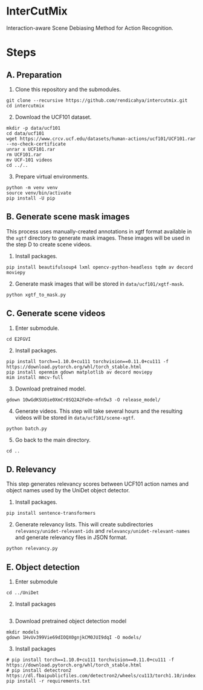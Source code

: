 # InterCutMix

Interaction-aware Scene Debiasing Method for Action Recognition.

# Steps

## A. Preparation

1. Clone this repository and the submodules.

```shell
git clone --recursive https://github.com/rendicahya/intercutmix.git
cd intercutmix
```

2. Download the UCF101 dataset.

```shell
mkdir -p data/ucf101
cd data/ucf101
wget https://www.crcv.ucf.edu/datasets/human-actions/ucf101/UCF101.rar --no-check-certificate
unrar x UCF101.rar
rm UCF101.rar
mv UCF-101 videos
cd ../..
```

3. Prepare virtual environments.

```shell
python -m venv venv
source venv/bin/activate
pip install -U pip
```

## B. Generate scene mask images

This process uses manually-created annotations in xgtf format available in the `xgtf` directory to generate mask images. These images will be used in the step D to create scene videos.

1. Install packages.

```shell
pip install beautifulsoup4 lxml opencv-python-headless tqdm av decord moviepy
```

2. Generate mask images that will be stored in `data/ucf101/xgtf-mask`.

```shell
python xgtf_to_mask.py
```

## C. Generate scene videos

1. Enter submodule.

```shell
cd E2FGVI
```

2. Install packages.

```shell
pip install torch==1.10.0+cu111 torchvision==0.11.0+cu111 -f https://download.pytorch.org/whl/torch_stable.html
pip install openmim gdown matplotlib av decord moviepy
mim install mmcv-full
```

3. Download pretrained model.

```shell
gdown 10wGdKSUOie0XmCr8SQ2A2FeDe-mfn5w3 -O release_model/
```

4. Generate videos. This step will take several hours and the resulting videos will be stored in `data/ucf101/scene-xgtf`.

```shell
python batch.py
```

5. Go back to the main directory.

```shell
cd ..
```

## D. Relevancy

This step generates relevancy scores between UCF101 action names and object names used by the UniDet object detector.

1. Install packages.

```shell
pip install sentence-transformers
```

2. Generate relevancy lists. This will create subdirectories `relevancy/unidet-relevant-ids` and `relevancy/unidet-relevant-names` and generate relevancy files in JSON format.

```shell
python relevancy.py
```

## E. Object detection

1. Enter submodule

```shell
cd ../UniDet
```

2. Install packages
```shell

```

3. Download pretrained object detection model

```shell
mkdir models
gdown 1HvUv399Vie69dIOQX0gnjkCM0JUI9dqI -O models/
```

3. Install packages

```shell
# pip install torch==1.10.0+cu111 torchvision==0.11.0+cu111 -f https://download.pytorch.org/whl/torch_stable.html
# pip install detectron2 https://dl.fbaipublicfiles.com/detectron2/wheels/cu113/torch1.10/index.html
pip install -r requirements.txt
```